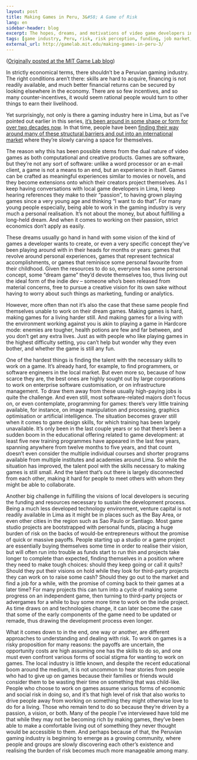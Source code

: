```yaml
---
layout: post
title: Making Games in Peru, 3&#58; A Game of Risk
lang: en
sidebar-header: blog
excerpt: The hopes, dreams, and motivations of video game developers in Lima, Peru.
tags: [game industry, Peru, risk, risk perception, funding, job market, talent, skill building]
external_url: http://gamelab.mit.edu/making-games-in-peru-3/
---
```

([Originally posted at the MIT Game Lab blog](http://gamelab.mit.edu/making-games-in-peru-3/))

In strictly economical terms, there shouldn’t be a Peruvian gaming industry. The right conditions aren’t there: skills are hard to acquire, financing is not readily available, and much better financial returns can be secured by looking elsewhere in the economy. There are so few incentives, and so many counter-incentives, it would seem rational people would turn to other things to earn their livelihood.

Yet surprisingly, not only is there a gaming industry here in Lima, but as I’ve pointed out earlier in this series, [it’s been around in some shape or form for over two decades now](/2013/06/17/making-games-in-peru.html). In that time, people have been [finding their way around many of these structural barriers and out into an international market](/2013/07/08/making-games-in-peru-2.html) where they’re slowly carving a space for themselves.

The reason why this has been possible stems from the dual nature of video games as both computational and creative products. Games are software, but they’re not any sort of software: unlike a word processor or an e-mail client, a game is not a means to an end, but an experience in itself. Games can be crafted as meaningful experiences similar to movies or novels, and they become extensions onto which their creators project themselves. As I keep having conversations with local game developers in Lima, I keep hearing references they make to their “passion”, to having grown playing games since a very young age and thinking “I want to do that”. For many young people especially, being able to work in the gaming industry is very much a personal realisation. It’s not about the money, but about fulfilling a long-held dream. And when it comes to working on their passion, strict economics don’t apply as easily.

These dreams usually go hand in hand with some vision of the kind of games a developer wants to create, or even a very specific concept they’ve been playing around with in their heads for months or years: games that revolve around personal experiences, games that represent technical accomplishments, or games that reminisce some personal favourite from their childhood. Given the resources to do so, everyone has some personal concept, some “dream game” they’d devote themselves too, thus living out the ideal form of the indie dev – someone who’s been released from material concerns, free to pursue a creative vision for its own sake without having to worry about such things as marketing, funding or analytics.

However, more often than not it’s also the case that these same people find themselves unable to work on their dream games. Making games is hard, making games for a living harder still. And making games for a living with the environment working against you is akin to playing a game in Hardcore mode: enemies are tougher, health potions are few and far between, and you don’t get any extra lives. Just as with people who like playing games in the highest difficulty setting, you can’t help but wonder why they even bother, and whether the game is still any fun.

One of the hardest things is finding the talent with the necessary skills to work on a game. It’s already hard, for example, to find programmers, or software engineers in the local market. But even more so, because of how scarce they are, the best ones are highly sought out by large corporations to work on enterprise software customisation, or on infrastructure management. To draw them away from these usually high-paying jobs is quite the challenge. And even still, most software-related majors don’t focus on, or even contemplate, programming for games: there’s very little training available, for instance, on image manipulation and processing, graphics optimisation or artificial intelligence. The situation becomes graver still when it comes to game design skills, for which training has been largely unavailable. It’s only been in the last couple years or so that there’s been a sudden boom in the educational offering related to game development: at least five new training programmes have appeared in the last few years, spanning anywhere from twelve months to five years, and that count doesn’t even consider the multiple individual courses and shorter programs available from multiple institutes and academies around Lima. So while the situation has improved, the talent pool with the skills necessary to making games is still small. And the talent that’s out there is largely disconnected from each other, making it hard for people to meet others with whom they might be able to collaborate.

Another big challenge in fulfilling the visions of local developers is securing the funding and resources necessary to sustain the development process. Being a much less developed technology environment, venture capital is not readily available in Lima as it might be in places such as the Bay Area, or even other cities in the region such as Sao Paulo or Santiago. Most game studio projects are bootstrapped with personal funds, placing a huge burden of risk on the backs of would-be entrepreneurs without the promise of quick or massive payoffs. People starting up a studio or a game project are essentially buying themselves some time in order to realise their vision, but will often run into trouble as funds start to run thin and projects take longer to complete than expected, finding themselves in a position where they need to make tough choices: should they keep going or call it quits? Should they put their visions on hold while they look for third-party projects they can work on to raise some cash? Should they go out to the market and find a job for a while, with the promise of coming back to their games at a later time? For many projects this can turn into a cycle of making some progress on an independent game, then turning to third-party projects or advergames for a while to buy some more time to work on the indie project. As time draws on and technologies change, it can later become the case that some of the early components of the game need to be updated or remade, thus drawing the development process even longer.

What it comes down to in the end, one way or another, are different approaches to understanding and dealing with risk. To work on games is a risky proposition for many reasons: the payoffs are uncertain, the opportunity costs are high assuming one has the skills to do so, and one must even confront various forms of social stigma for wanting to work on games. The local industry is little known, and despite the recent educational boom around the medium, it is not uncommon to hear stories from people who had to give up on games because their families or friends would consider them to be wasting their time on something that was child-like. People who choose to work on games assume various forms of economic and social risk in doing so, and it’s that high level of risk that also works to drive people away from working on something they might otherwise love to do for a living. Those who remain tend to do so because they’re driven by a passion, a vision, or both. Many of the people I’ve interviewed have told me that while they may not be becoming rich by making games, they’ve been able to make a comfortable living out of something they never thought would be accessible to them. And perhaps because of that, the Peruvian gaming industry is beginning to emerge as a growing community, where people and groups are slowly discovering each other’s existence and realising the burden of risk becomes much more manageable among many.